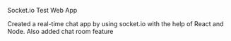Socket.io Test Web App

Created a real-time chat app by using socket.io with the help of React and Node. Also added chat room feature
